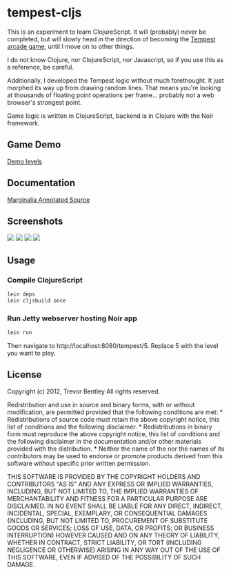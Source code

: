 # tempest-cljs

[tempest-wiki]: <http://en.wikipedia.org/wiki/Tempest_(video_game)>

This is an experiment to learn ClojureScript.  It will (probably) never be completed, but will slowly head in the direction of becoming the [Tempest arcade game][tempest-wiki], until I move on to other things.

I do not know Clojure, nor ClojureScript, nor Javascript, so if you use this as a reference, be careful.

Additionally, I developed the Tempest logic without much forethought.  It just morphed its way up from drawing random lines.  That means you're looking at thousands of floating point operations per frame... probably not a web browser's strongest point.

Game logic is written in ClojureScript, backend is in Clojure with the Noir framework.

## Game Demo

[Demo levels](http://mrmekon.github.com/tempest-cljs/)

## Documentation

[Marginalia Annotated Source](http://mrmekon.github.com/tempest-cljs/doc.html)

## Screenshots

<img src="http://cloud.github.com/downloads/mrmekon/tempest-cljs/screenshot-action.png" />

<img src="http://cloud.github.com/downloads/mrmekon/tempest-cljs/screenshot-round.png" />

<img src="http://cloud.github.com/downloads/mrmekon/tempest-cljs/screenshot-flat.png" />

<img src="http://cloud.github.com/downloads/mrmekon/tempest-cljs/screenshot-oblong.png" />

## Usage

### Compile ClojureScript

```bash
lein deps
lein cljsbuild once
```

### Run Jetty webserver hosting Noir app
```bash
lein run
```

Then navigate to http://localhost:8080/tempest/5.  Replace 5 with the level you want to play.

## License

Copyright (c) 2012, Trevor Bentley
All rights reserved.

Redistribution and use in source and binary forms, with or without
modification, are permitted provided that the following conditions are met:
    * Redistributions of source code must retain the above copyright
      notice, this list of conditions and the following disclaimer.
    * Redistributions in binary form must reproduce the above copyright
      notice, this list of conditions and the following disclaimer in the
      documentation and/or other materials provided with the distribution.
    * Neither the name of the <organization> nor the
      names of its contributors may be used to endorse or promote products
      derived from this software without specific prior written permission.

THIS SOFTWARE IS PROVIDED BY THE COPYRIGHT HOLDERS AND CONTRIBUTORS "AS IS" AND
ANY EXPRESS OR IMPLIED WARRANTIES, INCLUDING, BUT NOT LIMITED TO, THE IMPLIED
WARRANTIES OF MERCHANTABILITY AND FITNESS FOR A PARTICULAR PURPOSE ARE
DISCLAIMED. IN NO EVENT SHALL <COPYRIGHT HOLDER> BE LIABLE FOR ANY
DIRECT, INDIRECT, INCIDENTAL, SPECIAL, EXEMPLARY, OR CONSEQUENTIAL DAMAGES
(INCLUDING, BUT NOT LIMITED TO, PROCUREMENT OF SUBSTITUTE GOODS OR SERVICES;
LOSS OF USE, DATA, OR PROFITS; OR BUSINESS INTERRUPTION) HOWEVER CAUSED AND
ON ANY THEORY OF LIABILITY, WHETHER IN CONTRACT, STRICT LIABILITY, OR TORT
(INCLUDING NEGLIGENCE OR OTHERWISE) ARISING IN ANY WAY OUT OF THE USE OF THIS
SOFTWARE, EVEN IF ADVISED OF THE POSSIBILITY OF SUCH DAMAGE.
